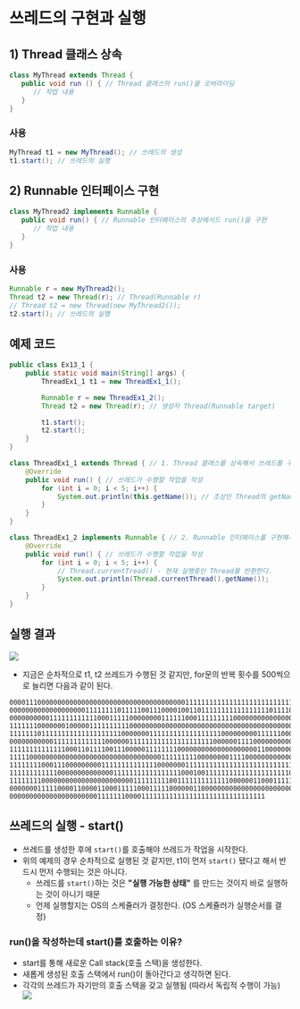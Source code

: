 # 쓰레드의 구현과 실행

## 1) Thread 클래스 상속

```java
class MyThread extends Thread {
   public void run () { // Thread 클래스의 run()을 오버라이딩
      // 작업 내용
   }
}
```

### 사용
```java
MyThread t1 = new MyThread(); // 쓰레드의 생성
t1.start(); // 쓰레드의 실행
```


## 2) Runnable 인터페이스 구현

```java
class MyThread2 implements Runnable {
   public void run() { // Runnable 인터페이스의 추상메서드 run()을 구현
      // 작업 내용
   }
}
```

### 사용
```java
Runnable r = new MyThread2();
Thread t2 = new Thread(r); // Thread(Runnable r)
// Thread t2 = new Thread(new MyThread2());
t2.start(); // 쓰레드의 실행
```


## 예제 코드
```java
public class Ex13_1 {
    public static void main(String[] args) {
        ThreadEx1_1 t1 = new ThreadEx1_1();

        Runnable r = new ThreadEx1_2();
        Thread t2 = new Thread(r); // 생성자 Thread(Runnable target)

        t1.start();
        t2.start();
    }
}

class ThreadEx1_1 extends Thread { // 1. Thread 클래스를 상속해서 쓰레드를 구현
    @Override
    public void run() { // 쓰레드가 수행할 작업을 작성
        for (int i = 0; i < 5; i++) {
            System.out.println(this.getName()); // 조상인 Thread의 getName()을 호출
        }
    }
}

class ThreadEx1_2 implements Runnable { // 2. Runnable 인터페이스를 구현해서 쓰레드를 구현
    @Override
    public void run() { // 쓰레드가 수행할 작업을 작성
        for (int i = 0; i < 5; i++) {
            // Thread.currentTread() - 현재 실행중인 Thread를 반환한다.
            System.out.println(Thread.currentThread().getName());
        }
    }
}

```

## 실행 결과
![](https://images.velog.io/images/nathan29849/post/a3a5f0d5-be5e-491d-b957-d2593bc96d5a/image.png)

- 지금은 순차적으로 t1, t2 쓰레드가 수행된 것 같지만, for문의 반복 횟수를 500씩으로 늘리면 다음과 같이 된다.

```
000011100000000000000000000000000000000000001111111111111111111111111111110000
000000000000000000011111111011111001110000100110111111111111111110111100000000
000000000011111111111100011111000000001111110001111111110000000000000000000001
111111100000001000001111111111000000000000000000000000000000000000000000000111
111111101111111111111111111100000001111111111111111110000000001111110000000000
000000000001111111111111000000111111111111111111111000000111100000000000111111
111111111111110001101111001110000011111111000000000000000000001100000000000111
111110000000000000000000000000000000001111111110000000011110000000000000011111
111111110001110000000001111111111111100000001111111111111111111111111111111111
111111111111000000000000001111111111111111100010011111111111111111111100111111
111111110000000000000000000000011111111100111111111111100000011000111110001100
000000011111000011000011000111110001111100000011000000000000000000000001111100
0000000000000000000000111111100001111111111111111111111111111111
```

## 쓰레드의 실행 - start()
- 쓰레드를 생성한 후에 `start()`를 호출해야 쓰레드가 작업을 시작한다.
- 위의 예제의 경우 순차적으로 실행된 것 같지만, t1이 먼저 `start()` 됐다고 해서 반드시 먼저 수행되는 것은 아니다.
   - 쓰레드를 `start()`하는 것은 **"실행 가능한 상태"** 를 만드는 것이지 바로 실행하는 것이 아니기 때문
   - 언제 실행할지는 OS의 스케쥴러가 결정한다. (OS 스케쥴러가 실행순서를 결정)
   
### run()을 작성하는데 start()를 호출하는 이유?
- start를 통해 새로운 Call stack(호출 스택)을 생성한다.
- 새롭게 생성된 호출 스택에서 run()이 돌아간다고 생각하면 된다.
- 각각의 쓰레드가 자기만의 호출 스택을 갖고 실행됨 (따라서 독립적 수행이 가능)
![](https://images.velog.io/images/nathan29849/post/46a13ee2-a006-4564-b07d-994de3f0065d/image.png)
